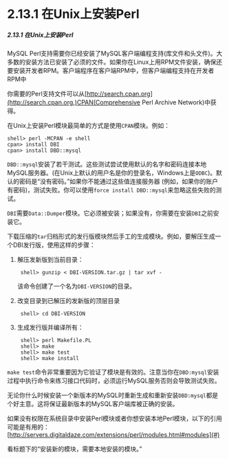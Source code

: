 # 2.13.1 在Unix上安装Perl

##### 2.13.1 在Unix上安装Perl

MySQL Perl支持需要你已经安装了MySQL客户端编程支持(库文件和头文件)。大多数的安装方法已安装了必须的文件。如果你在Linux上用RPM文件安装，确保还要安装开发者RPM。客户端程序在客户端RPM中，但客户端编程支持在开发者RPM中

你需要的Perl支持文件可以从[http://search.cpan.org](http://search.cpan.org.)CPAN(Comprehensive Perl Archive Network)中获得。

在Unix上安装Perl模块最简单的方式是使用`CPAN`模块。例如：

	shell> perl -MCPAN -e shell
	cpan> install DBI
	cpan> install DBD::mysql

`DBD::mysql`安装了若干测试。这些测试尝试使用默认的名字和密码连接本地MySQL服务器。(在Unix上默认的用户名是你的登录名，Windows上是`ODBC`)。默认的密码是“没有密码。”如果你不能通过这些值连接服务器 (例如，如果你的账户有密码)，测试失败。你可以使用`force install DBD::mysql`来忽略这些失败的测试。

`DBI`需要`Data::Dumper`模块。它必须被安装；如果没有，你需要在安装`DBI`之前安装它。

下载压缩的`tar`归档形式的发行版模块然后手工的生成模块。例如，要解压生成一个DBI发行版，使用这样的步骤：

1. 解压发新版到当前目录：

		shell> gunzip < DBI-VERSION.tar.gz | tar xvf -
    该命令创建了一个名为`DBI-VERSION`的目录。
2. 改变目录到已解压的发新版的顶层目录

		shell> cd DBI-VERSION
3. 生成发行版并编译所有：

		shell> perl Makefile.PL
		shell> make
		shell> make test
		shell> make install

`make test`命令非常重要因为它验证了模块是有效的。注意当你在`DBD:mysql`安装过程中执行命令来练习接口代码时，必须运行MySQL服务否则会导致测试失败。

无论你什么时候安装一个新版本的MySQL时重新生成和重新安装`DBD:mysql`都是个好主意。这将保证最新版本的MySQL客户端库被正确的安装。

如果没有权限在系统目录中安装Perl模块或者你想安装本地Perl模块，以下的引用可能是有用的：[http://servers.digitaldaze.com/extensions/perl/modules.html#modules](#)

看标题下的“安装新的模块，需要本地安装的模块。”

